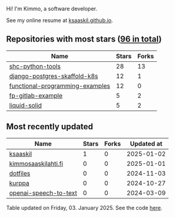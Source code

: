 Hi! I'm Kimmo, a software developer.

See my online resume at [ksaaskil.github.io](https://ksaaskil.github.io).

<!-- repositories starts -->

## Repositories with most stars ([96 in total](https://github.com/ksaaskil?tab=repositories))
| Name        | Stars           | Forks  |
| ------------- |-------------| -----|
|[shc-python-tools](https://github.com/ksaaskil/shc-python-tools)|28|13
|[django-postgres-skaffold-k8s](https://github.com/ksaaskil/django-postgres-skaffold-k8s)|12|1
|[functional-programming-examples](https://github.com/ksaaskil/functional-programming-examples)|12|0
|[fp-gitlab-example](https://github.com/ksaaskil/fp-gitlab-example)|5|2
|[liquid-solid](https://github.com/ksaaskil/liquid-solid)|5|2

<!-- repositories ends -->
<!-- recent_repositories starts -->

## Most recently updated
| Name        | Stars           | Forks  | Updated at
| ------------- |-------------| -----|-----|
|[ksaaskil](https://github.com/ksaaskil/ksaaskil)|1|0|2025-01-02
|[kimmosaaskilahti.fi](https://github.com/ksaaskil/kimmosaaskilahti.fi)|0|0|2025-01-01
|[dotfiles](https://github.com/ksaaskil/dotfiles)|0|0|2024-11-03
|[kurppa](https://github.com/ksaaskil/kurppa)|0|0|2024-10-27
|[openai-speech-to-text](https://github.com/ksaaskil/openai-speech-to-text)|0|0|2024-03-09

<!-- recent_repositories ends -->
<!-- updated_at starts -->
Table updated on Friday, 03. January 2025. See the code [here](https://github.com/ksaaskil/ksaaskil).
<!-- updated_at ends -->
